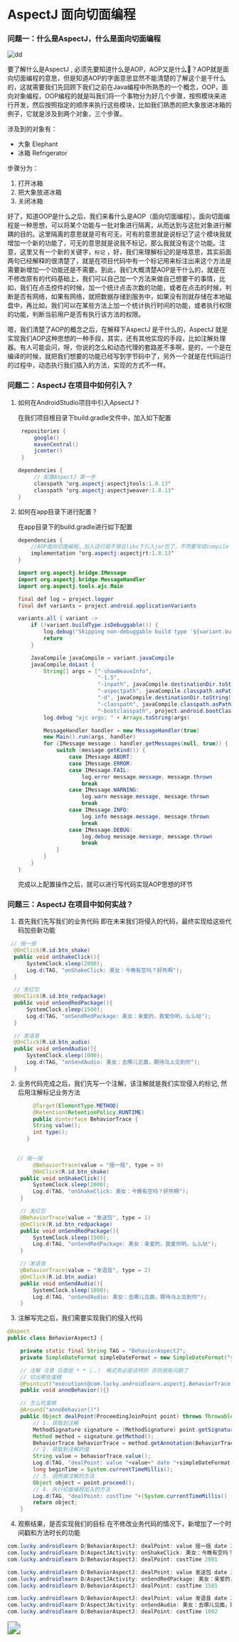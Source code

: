 # AspectJ 面向切面编程

### 问题一：什么是AspectJ，什么是面向切面编程



![dd](./images/xefZFzDq2uGN0pI80ZqsZ9HdGkv8aD2G.gif)

要了解什么是AspectJ , 必须先要知道什么是AOP，AOP又是什么👻？AOP就是面向切面编程的意思，但是知道AOP的字面意思显然不能清楚的了解这个是干什么的，这就需要我们先回顾下我们之前在Java编程中所熟悉的一个概念，OOP，面向对象编程，OOP编程的就是叫我们将一个事物分为好几个步骤，按照模块来进行开发，然后按照指定的顺序来执行这些模块，比如我们熟悉的把大象放进冰箱的例子，它就是涉及到两个对象，三个步骤。

涉及到的对象有：

- 大象 Elephant 
- 冰箱 Refrigerator

步骤分为：

1. 打开冰箱
2. 把大象放进冰箱
3. 关闭冰箱

好了，知道OOP是什么之后，我们来看什么是AOP（面向切面编程）。面向切面编程是一种思想，可以将某个功能与一批对象进行隔离，从而达到与这批对象进行解耦的目的。这里隔离的意思就是可有可无，可有的意思就是说标记了这个模块我就增加一个新的功能了，可无的意思就是说我不标记，那么我就没有这个功能。注意，这里又有一个新的关键字，`标记` ，好，我们来理解标记的是啥意思，其实前面两句已经解释的很清楚了，就是在项目代码中有一个标记用来标注出来这个方法是需要新增加一个功能还是不需要。到此，我们大概清楚AOP是干什么的，就是在不修改原有的代码基础上，我们可以自己加一个方法来做自己想要干的事情，比如，我们在点击控件的时候，加一个统计点击次数的功能，或者在点击的时候，判断是否有网络，如果有网络，就把数据存储到服务中，如果没有则就存储在本地磁盘中，再比如，我们可以在某些方法上加一个统计执行时间的功能，或者执行权限的功能，判断当前用户是否有执行该方法的权限。

嗯，我们清楚了AOP的概念之后，在解释下AspectJ 是干什么的，AspectJ 就是实现我们AOP这种思想的一种手段，其实，还有其他实现的手段，比如注解处理器。有人可能会问，呀，你说的怎么和动态代理的套路差不多啊，是的，一个是在编译的时候，就把我们想要的功能已经写到字节码中了，另外一个就是在代码运行的过程中，动态执行我们插入的方法，实现的方式不一样。



### 问题二：AspectJ 在项目中如何引入？

1. 如何在AndroidStudio项目中引入ApsectJ ?

   在我们项目根目录下build.gradle文件中，加入如下配置

   ```java
    repositories {
        google()
        mavenCentral()
        jcenter()
    }
   ```

   ```java
   dependencies {
        // 配置AspectJ 第一步
        classpath 'org.aspectj:aspectjtools:1.8.13'
        classpath 'org.aspectj:aspectjweaver:1.8.13'   
   }
   ```

2. 如何在app目录下进行配置？

   在app目录下的build.gradle进行如下配置

   ```java
   dependencies {
       //AOP面向切面编程，加入这行就不用在libs下引入jar包了，不然要写成compile file(libs/aspectjrt.jar)
       implementation 'org.aspectj:aspectjrt:1.8.13'
   }
   ```

   ```java
   import org.aspectj.bridge.IMessage
   import org.aspectj.bridge.MessageHandler
   import org.aspectj.tools.ajc.Main
   
   final def log = project.logger
   final def variants = project.android.applicationVariants
   
   variants.all { variant ->
       if (!variant.buildType.isDebuggable()) {
           log.debug("Skipping non-debuggable build type '${variant.buildType.name}'.")
           return
       }
   
       JavaCompile javaCompile = variant.javaCompile
       javaCompile.doLast {
           String[] args = ["-showWeaveInfo",
                            "-1.5",
                            "-inpath", javaCompile.destinationDir.toString(),
                            "-aspectpath", javaCompile.classpath.asPath,
                            "-d", javaCompile.destinationDir.toString(),
                            "-classpath", javaCompile.classpath.asPath,
                            "-bootclasspath", project.android.bootClasspath.join(File.pathSeparator)]
           log.debug "ajc args: " + Arrays.toString(args)
   
           MessageHandler handler = new MessageHandler(true)
           new Main().run(args, handler)
           for (IMessage message : handler.getMessages(null, true)) {
               switch (message.getKind()) {
                   case IMessage.ABORT:
                   case IMessage.ERROR:
                   case IMessage.FAIL:
                       log.error message.message, message.thrown
                       break
                   case IMessage.WARNING:
                       log.warn message.message, message.thrown
                       break
                   case IMessage.INFO:
                       log.info message.message, message.thrown
                       break
                   case IMessage.DEBUG:
                       log.debug message.message, message.thrown
                       break
               }
           }
       }
   }
   ```

   完成以上配置操作之后，就可以进行写代码实现AOP思想的环节

### 问题三：AspectJ 在项目中如何实战？

1. 首先我们先写我们的业务代码 即在未来我们将侵入的代码，最终实现给这些代码加些新功能

  ```java
   // 摇一摇
    @OnClick(R.id.btn_shake)
    public void onShakeClick(){
        SystemClock.sleep(2000);
        Log.d(TAG, "onShakeClick: 美女：今晚有空吗？好热啊");
    }

    // 发红包
    @OnClick(R.id.btn_redpackage)
    public void onSendRedPackage(){
        SystemClock.sleep(1500);
        Log.d(TAG, "onSendRedPackage: 美女：亲爱的，我爱你哟，么么哒");
    }

    // 发语音
    @OnClick(R.id.btn_audio)
    public void onSendAudio(){
        SystemClock.sleep(1000);
        Log.d(TAG, "onSendAudio: 美女：去哪儿见面，期待马上见到你");
    }
  ```

2. 业务代码完成之后，我们先写一个注解，该注解就是我们实现侵入的标记, 然后用注解标记业务方法

```java
		@Target(ElementType.METHOD)
		@Retention(RetentionPolicy.RUNTIME)
		public @interface BehaviorTrace {
    	String value();
    	int type();
	  }

   
   // 摇一摇
		@BehaviorTrace(value = "摇一摇", type = 0)
		@OnClick(R.id.btn_shake)
    public void onShakeClick(){
        SystemClock.sleep(2000);
        Log.d(TAG, "onShakeClick: 美女：今晚有空吗？好热啊");
    }

    // 发红包
    @BehaviorTrace(value = "发送包", type = 1)
    @OnClick(R.id.btn_redpackage)
    public void onSendRedPackage(){
        SystemClock.sleep(1500);
        Log.d(TAG, "onSendRedPackage: 美女：亲爱的，我爱你哟，么么哒");
    }

    // 发语音
    @BehaviorTrace(value = "发语音", type = 2)
    @OnClick(R.id.btn_audio)
    public void onSendAudio(){
        SystemClock.sleep(1000);
        Log.d(TAG, "onSendAudio: 美女：去哪儿见面，期待马上见到你");
    }

```

3. 注解写完之后，我们需要实现我们的侵入代码 

```java
@Aspect
public class BehaviorAspectJ {

    private static final String TAG = "BehaviorAspectJ";
    private SimpleDateFormat simpleDateFormat = new SimpleDateFormat("yyyy-MM-dd HH:mm:ss");

    // 注解 注意 后面是 * *（..） 格式务必是这样的 否则就有问题了
    // 切出那些蛋糕
    @Pointcut("execution(@com.lucky.androidlearn.aspectj.BehaviorTrace * *(..))")
    public void annoBehavior(){}

    // 怎么吃蛋糕
    @Around("annoBehavior()")
    public Object dealPoint(ProceedingJoinPoint point) throws Throwable{
        // 1. 获取到注解
        MethodSignature signature = (MethodSignature) point.getSignature();
        Method method = signature.getMethod();
        BehaviorTrace behaviorTrace = method.getAnnotation(BehaviorTrace.class);
        // 2. 获取到注解的值
        String value = behaviorTrace.value();
        Log.d(TAG, "dealPoint: value "+value+" date "+simpleDateFormat.format(new Date()));
        long beginTime = System.currentTimeMillis();
        // 3. 调用被注解的方法
        Object object = point.proceed();
        // 4. 执行切面编程加入的方法
        Log.d(TAG, "dealPoint: costTime "+(System.currentTimeMillis() - beginTime));
        return object;
    }

```

4. 观察结果，是否实现我们的目标 在不修改业务代码的情况下，新增加了一个时间戳和方法时长的功能

```java
com.lucky.androidlearn D/BehaviorAspectJ: dealPoint: value 摇一摇 date 2020-02-18 00:17:33
com.lucky.androidlearn D/AspectJActivity: onShakeClick: 美女：今晚有空吗？好热啊
com.lucky.androidlearn D/BehaviorAspectJ: dealPoint: costTime 2001
```

```java
com.lucky.androidlearn D/BehaviorAspectJ: dealPoint: value 发送包 date 2020-02-18 00:18:42
com.lucky.androidlearn D/AspectJActivity: onSendRedPackage: 美女：亲爱的，我爱你哟，么么哒
com.lucky.androidlearn D/BehaviorAspectJ: dealPoint: costTime 1501
```

```java
com.lucky.androidlearn D/BehaviorAspectJ: dealPoint: value 发语音 date 2020-02-18 00:19:21
com.lucky.androidlearn D/AspectJActivity: onSendAudio: 美女：去哪儿见面，期待马上见到你
com.lucky.androidlearn D/BehaviorAspectJ: dealPoint: costTime 1002
```

<img src="/Users/zhangfengzhou/Downloads/1488546236946_dc5a8e7d001111e798cc80e650026b90.jpg" style="zoom:180%;" />





